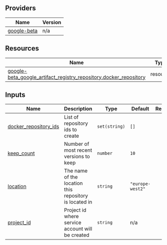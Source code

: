 <!-- BEGIN_TF_DOCS -->


## Providers

| Name | Version |
|------|---------|
| <a name="provider_google-beta"></a> [google-beta](#provider\_google-beta) | n/a |

## Resources

| Name | Type |
|------|------|
| [google-beta_google_artifact_registry_repository.docker_repository](https://registry.terraform.io/providers/hashicorp/google-beta/latest/docs/resources/google_artifact_registry_repository) | resource |

## Inputs

| Name | Description | Type | Default | Required |
|------|-------------|------|---------|:--------:|
| <a name="input_docker_repository_ids"></a> [docker\_repository\_ids](#input\_docker\_repository\_ids) | List of repository ids to create | `set(string)` | `[]` | no |
| <a name="input_keep_count"></a> [keep\_count](#input\_keep\_count) | Number of most recent versions to keep | `number` | `10` | no |
| <a name="input_location"></a> [location](#input\_location) | The name of the location this repository is located in | `string` | `"europe-west2"` | no |
| <a name="input_project_id"></a> [project\_id](#input\_project\_id) | Project id where service account will be created | `string` | n/a | yes |
<!-- END_TF_DOCS -->